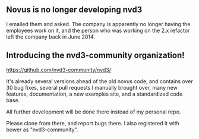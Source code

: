 ## Novus is no longer developing nvd3

I emailed them and asked.  The company is apparently no longer having the employees work on it, and the person who was working on the 2.x refactor left the company back in June 2014.

## Introducing the nvd3-community organization! 

https://github.com/nvd3-community/nvd3/

It's already several versions ahead of the old novus code, and contains over 30 bug fixes, several pull requests I manually brought over, many new features, documentation, a new examples site, and a standardized code base.

All further development will be done there instead of my personal repo.

Please clone from there, and report bugs there.  I also registered it with bower as "nvd3-community". 
